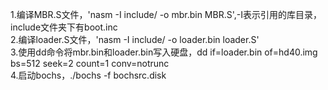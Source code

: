 1.编译MBR.S文件，'nasm -I include/ -o mbr.bin MBR.S',-I表示引用的库目录，include文件夹下有boot.inc   
2.编译loader.S文件，'nasm -I include/ -o loader.bin loader.S'  
3.使用dd命令将mbr.bin和loader.bin写入硬盘，dd if=loader.bin of=hd40.img bs=512 seek=2 count=1 conv=notrunc   
4.启动bochs，./bochs -f bochsrc.disk    
